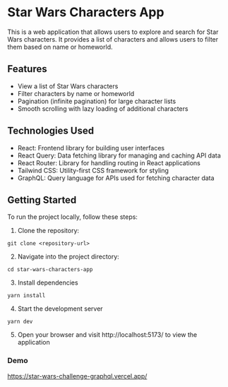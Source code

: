 # Star Wars Characters App

This is a web application that allows users to explore and search for Star Wars characters. It provides a list of characters and allows users to filter them based on name or homeworld.

## Features

- View a list of Star Wars characters
- Filter characters by name or homeworld
- Pagination (infinite pagination) for large character lists
- Smooth scrolling with lazy loading of additional characters

## Technologies Used

- React: Frontend library for building user interfaces
- React Query: Data fetching library for managing and caching API data
- React Router: Library for handling routing in React applications
- Tailwind CSS: Utility-first CSS framework for styling
- GraphQL: Query language for APIs used for fetching character data

## Getting Started

To run the project locally, follow these steps:

1. Clone the repository:
```shell
git clone <repository-url>
```
2. Navigate into the project directory:
```shell
cd star-wars-characters-app
```
3. Install dependencies
```shell
yarn install
```
4. Start the development server
```shell
yarn dev
```
5. Open your browser and visit http://localhost:5173/ to view the application

### Demo
https://star-wars-challenge-graphql.vercel.app/
